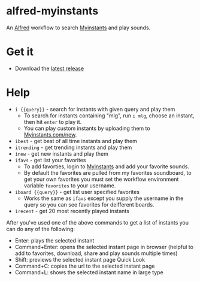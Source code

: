 # alfred-myinstants

An [Alfred](https://www.alfredapp.com) workflow to search [Myinstants](http://www.myinstants.com) and play sounds.

# Get it
- Download the [latest release](https://github.com/flipxfx/alfred-myinstants/releases/latest)

# Help
- `i {{query}}` - search for instants with given query and play them
    - To search for instants containing "mlg", run `i mlg`, choose an instant, then hit `enter` to play it.
    - You can play custom instants by uploading them to [Myinstants.com/new](http://www.myinstants.com/new).
- `ibest` - get best of all time instants and play them
- `itrending` - get trending instants and play them
- `inew` - get new instants and play them
- `ifavs` - get list your favorites
    - To add favorties, login to [Myinstants](http://www.myinstants.com) and add your favorite sounds.
    - By default the favorites are pulled from my favorites soundboard, to get your own favorites you must set the workflow environment variable `favorites` to your username.
- `iboard {{query}}` - get list user specified favorites
    - Works the same as `ifavs` except you supply the username in the query so you can see favorites for deifferent boards.
- `irecent` - get 20 most recently played instants

After you've used one of the above commands to get a list of instants you can do any of the following:
- Enter: plays the selected instant
- Command+Enter: opens the selected instant page in browser (helpful to add to favorites, download, share and play sounds multiple times)
- Shift: previews the selected instant page Quick Look
- Command+C: copies the url to the selected instant page
- Command+L: shows the selected instant name in large type
